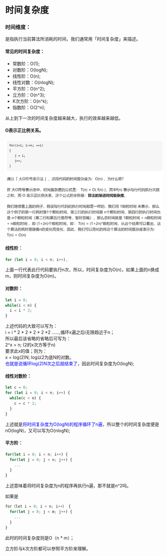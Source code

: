 # 时间复杂度
### 时间维度：
是指执行当前算法所消耗的时间，我们通常用「时间复杂度」来描述。

#### 常见的时间复杂度：
+ 常数阶：O(1);
+ 对数阶：O(logN);
+ 线性阶：O(n);
+ 线性对数：O(nlogN);
+ 平方阶：O(n^2);
+ 立方阶：O(n^3);
+ K次方阶：O(n^k);
+ 指数阶：O(2^n);  

从上到下一次的时间复杂度越来越大，执行的效率越来越低。  

#### O表示正比例关系。
![image](./assets/time-1.png)  

#### 线性阶：
```javascript
for (let i = 0; i < n; i++),   
```
上面一行代表此行代码要执行n次，所以，时间复杂度为O(n)，如果上面的n换成m，则时间复杂度为O(m)。

#### 对数阶：
```javascript
let i = 0;
while(i < n) {
  i = i * 2;
}
```
上述代码的大致可以写为：  
i = i * 2 * 2 * 2 * 2  *2 ......,循环x遍之后i无限趋近于n；  
所以最后该省略的省略后可写为：  
2^x = n; (2的x次方等于n)  
要求此x的值；则为：  
x = log(2)N; log以2为底N的对数。  
<font color="blue">也就是说循环log(2)N次之后就结束了</font>，因此时间复杂度为O(logN);  

#### 线性对数阶：
```javascript
let c = 0;
for (let i = 0; i < n; i++) {   
  while(c < n) {
    c = c * 2;
  }
}
```
上述就是<font color="blue">将时间复杂度为O(logN)的程序循环了n遍</font>，所以整个的时间复杂度便是nO(logN)，又可以写为O(nlogN);  

#### 平方阶：
```javascript
for(let i = 0; i < n; i++) {
  for(let j = 0; j < n; j++) {
    ...
  }
}
```
上述意味着将时间复杂度为n的程序再执行n遍，那不就是n^2吗。  

如果是  
```javascript
for（let i = 0; i < n; i++） {
  for(let j = 0; j < m; j++) {
    ...
  }
}
```
此时的时间复杂度则是O（n * m）；  

立方阶与k次方阶都可以参照平方阶来理解。  